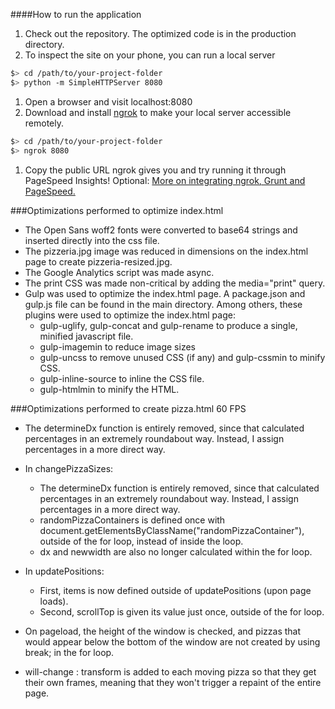 ####How to run the application

1. Check out the repository. The optimized code is in the production directory.
1. To inspect the site on your phone, you can run a local server

  ```bash
  $> cd /path/to/your-project-folder
  $> python -m SimpleHTTPServer 8080
  ```

1. Open a browser and visit localhost:8080
1. Download and install [ngrok](https://ngrok.com/) to make your local server accessible remotely.

  ``` bash
  $> cd /path/to/your-project-folder
  $> ngrok 8080
  ```

1. Copy the public URL ngrok gives you and try running it through PageSpeed Insights! Optional: [More on integrating ngrok, Grunt and PageSpeed.](http://www.jamescryer.com/2014/06/12/grunt-pagespeed-and-ngrok-locally-testing/)

###Optimizations performed to optimize index.html

- The Open Sans woff2 fonts were converted to base64 strings and inserted directly into the css file.  
- The pizzeria.jpg image was reduced in dimensions on the index.html page to create pizzeria-resized.jpg.  
- The Google Analytics script was made async.  
- The print CSS was made non-critical by adding the media="print" query.  
- Gulp was used to optimize the index.html page. A package.json and gulp.js file can be found in the main directory. Among others, these plugins were used to optimize the index.html page:  
	- gulp-uglify, gulp-concat and gulp-rename to produce a single, minified javascript file.  
	- gulp-imagemin to reduce image sizes  
	- gulp-uncss to remove unused CSS (if any) and gulp-cssmin to minify CSS.  
	- gulp-inline-source to inline the CSS file.  
	- gulp-htmlmin to minify the HTML.  


###Optimizations performed to create pizza.html 60 FPS
 - The determineDx function is entirely removed, since that calculated percentages in an extremely roundabout way. Instead, I assign percentages in a more direct way.

- In changePizzaSizes:  
	- The determineDx function is entirely removed, since that calculated percentages in an extremely roundabout way. Instead, I assign percentages in a more direct way.  
	- randomPizzaContainers is defined once with document.getElementsByClassName("randomPizzaContainer"), outside of the for loop, instead of inside the loop.  
    - dx and newwidth are also no longer calculated within the for loop. 

- In updatePositions:  
	- First, items is now defined outside of updatePositions (upon page loads).
  	- Second, scrollTop is given its value just once, outside of the for loop.

- On pageload, the height of the window is checked, and pizzas that would appear below the bottom of the window are not created by using break; in the for loop.
- will-change : transform is added to each moving pizza so that they get their own frames, meaning that they won't trigger a repaint of the entire page.